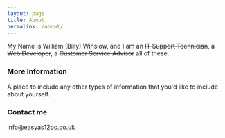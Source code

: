 ```yaml
---
layout: page
title: About
permalink: /about/
---
```


My Name is William (Billy) Winslow, and I am an <strike>IT Support Technician</strike>, a <strike>Web Developer</strike>, a <strike>Customer Service Advisor</strike> all of these.

### More Information

A place to include any other types of information that you'd like to include about yourself.

### Contact me

[info@easyas12pc.co.uk](mailto:info@easyas12pc)
